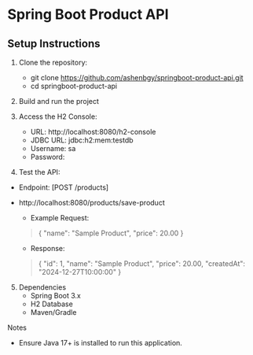 # Spring Boot Product API

## Setup Instructions

1. Clone the repository:
    * git clone https://github.com/ashenbgy/springboot-product-api.git
    * cd springboot-product-api

2. Build and run the project

3. Access the H2 Console:
   * URL: http://localhost:8080/h2-console
   * JDBC URL: jdbc:h2:mem:testdb
   * Username: sa
   * Password:

4. Test the API:

 * Endpoint: [POST /products]
 * http://localhost:8080/products/save-product

   * Example Request:
  
    > {
      "name": "Sample Product",
      "price": 20.00
    }
    
   * Response:
    
    > {
      "id": 1,
      "name": "Sample Product",
      "price": 20.00,
      "createdAt": "2024-12-27T10:00:00"
    }
  
5. Dependencies
   * Spring Boot 3.x
   * H2 Database
   * Maven/Gradle

Notes
  * Ensure Java 17+ is installed to run this application.
